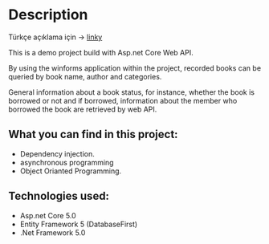 # Description
Türkçe açıklama için -> [linky](TrReadme.md)

This is a demo project build with Asp.net Core Web API.

By using the winforms application within the project, recorded books can be queried by book name, author and categories.

 General information about a book status, for instance, whether the book is borrowed or not and if borrowed, information about the member who borrowed the book are retrieved by web API.

## What you can find in this project:
* Dependency injection.
* asynchronous programming
* Object Orianted Programming.

## Technologies used:
* Asp.net Core 5.0
* Entity Framework 5 (DatabaseFirst)
* .Net Framework 5.0
